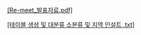 
<!-- (https://github.com/user-attachments/files/15812544/Re-meet_.pdf) -->
<a href="https://github.com/user-attachments/files/15812544/Re-meet_.pdf">[Re-meet_발표자료.pdf]</a>


<!-- (https://github.com/user-attachments/files/15812563/default.txt) -->
<a href="https://github.com/user-attachments/files/15812563/default.txt">[테이블 생셩 및 대분류 소분류 및 지역 인설트 .txt]</a>

